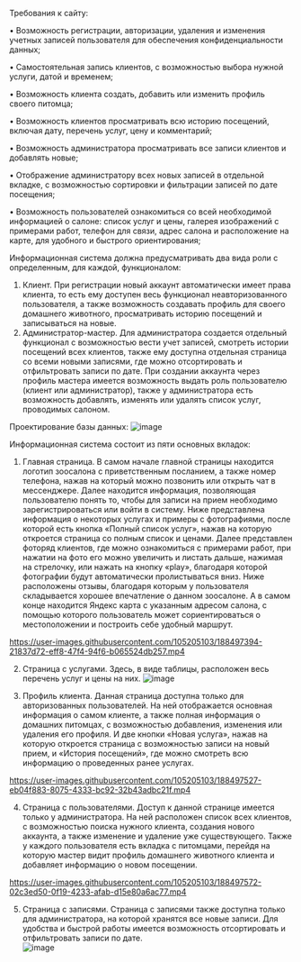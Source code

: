 Требования к сайту:

•	Возможность регистрации, авторизации, удаления и изменения учетных записей пользователя для обеспечения конфиденциальности данных;

•	Самостоятельная запись клиентов, с возможностью выбора нужной услуги, датой и временем;

•	Возможность клиента создать, добавить или изменить профиль своего питомца;

•	Возможность клиентов просматривать всю историю посещений, включая дату, перечень услуг, цену и комментарий;

•	Возможность администратора просматривать все записи клиентов и добавлять новые; 

•	Отображение администратору всех новых записей в отдельной вкладке, с возможностью сортировки и фильтрации записей по дате посещения;

•	Возможность пользователей ознакомиться со всей необходимой информацией о салоне: список услуг и цены, галерея изображений с примерами работ, телефон для связи, адрес салона и расположение на карте, для удобного и быстрого ориентирования;

Информационная система должна предусматривать два вида роли с определенным, для каждой, функционалом:

1.	Клиент. При регистрации новый аккаунт автоматически имеет права клиента, то есть ему доступен весь функционал неавторизованного пользователя, а также возможность создавать профиль для своего домашнего животного, просматривать историю посещений и записываться на новые.
2.	Администратор-мастер. Для администратора создается отдельный функционал с возможностью вести учет записей, смотреть истории посещений всех клиентов, также ему доступна отдельная страница со всеми новыми записями, где можно отсортировать и отфильтровать записи по дате. При создании аккаунта через профиль мастера имеется возможность выдать роль пользователю (клиент или администратор), также у администратора есть возможность добавлять, изменять или удалять список услуг, проводимых салоном.  

Проектирование базы данных:
![image](https://user-images.githubusercontent.com/105205103/188497643-4e825210-2e11-4712-bb3d-b5e34e3adbe6.png)



Информационная система состоит из пяти основных вкладок:
1.	Главная страница. В самом начале главной страницы находится логотип зоосалона с приветственным посланием, а также номер телефона, нажав на который можно позвонить или открыть чат в мессенджере. Далее находится информация, позволяющая пользователю понять то, чтобы для записи на прием необходимо зарегистрироваться или войти в систему. Ниже представлена информация о некоторых услугах и примеры с фотографиями, после которой есть кнопка «Полный список услуг», нажав на которую откроется страница со полным список и ценами. Далее представлен фоторяд клиентов, где можно ознакомиться с примерами работ, при нажатии на фото его можно увеличить и листать дальше, нажимая на стрелочку, или нажать на кнопку «play», благодаря которой фотографии будут автоматически пролистываться вниз. Ниже расположены отзывы, благодаря которым у пользователя складывается хорошее впечатление о данном зоосалоне. А в самом конце находится Яндекс карта с указанным адресом салона, с помощью которого пользователь может сориентироваться о местоположении и построить себе удобный маршрут. 

https://user-images.githubusercontent.com/105205103/188497394-21837d72-eff8-47f4-94f6-b065524db257.mp4

2.	Страница с услугами. Здесь, в виде таблицы, расположен весь перечень услуг и цены на них.
![image](https://user-images.githubusercontent.com/105205103/188497655-7f5ff4c7-0334-422f-8c9d-eb07b916b405.png)

3.	Профиль клиента. Данная страница доступна только для авторизованных пользователей. На ней отображается основная информация о самом клиенте, а также полная информация о домашних питомцах, с возможностью добавления, изменения или удаления его профиля. И две кнопки «Новая услуга», нажав на которую откроется страница с возможностью записи на новый прием, и «История посещений», где можно смотреть всю информацию о проведенных ранее услугах.

https://user-images.githubusercontent.com/105205103/188497527-eb04f883-8075-4333-bc92-32b43adbc21f.mp4

4.	Страница с пользователями. Доступ к данной странице имеется только у администратора. На ней расположен список всех клиентов, с возможностью поиска нужного клиента, создания нового аккаунта, а также изменение и удаление уже существующего. Также у каждого пользователя есть вкладка с питомцами, перейдя на которую мастер видит профиль домашнего животного клиента и добавляет информацию о новом посещении. 

https://user-images.githubusercontent.com/105205103/188497572-02c3ed50-0f19-4233-afab-d15e80a6ac77.mp4

5.	Страница с записями. Страница с записями также доступна только для администратора, на которой хранятся все новые записи. Для удобства и быстрой работы имеется возможность отсортировать и отфильтровать записи по дате.    
![image](https://user-images.githubusercontent.com/105205103/188497696-090a2800-9b35-4876-9e9f-f4a151e07762.png)



